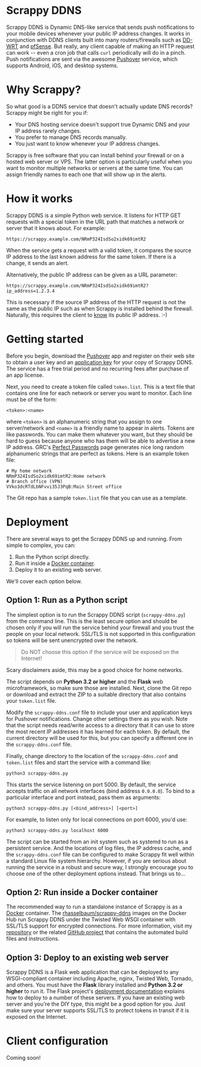 # Scrappy DDNS
Scrappy DDNS is Dynamic DNS-like service that sends push notifications to your mobile devices whenever your public IP address changes. It works in conjunction with DDNS clients built into many routers/firewalls such as [DD-WRT](http://www.dd-wrt.com/site/index) and [pfSense](https://www.pfsense.org/). But really, any client capable of making an HTTP request can work -- even a cron job that calls `curl` periodically will do in a pinch. Push notifications are sent via the awesome [Pushover](https://pushover.net/) service, which supports Android, iOS, and desktop systems.

# Why Scrappy?
So what good is a DDNS service that doesn't actually update DNS records? Scrappy might be right for you if:

* Your DNS hosting service doesn't support true Dynamic DNS and your IP address rarely changes.
* You prefer to manage DNS records manually.
* You just want to know whenever your IP address changes.

Scrappy is free software that you can install behind your firewall or on a hosted web server or VPS. The latter option is particularly useful when you want to monitor multiple networks or servers at the same time. You can assign friendly names to each one that will show up in the alerts.

# How it works
Scrappy DDNS is a simple Python web service. It listens for HTTP GET requests with a special token in the URL path that matches a network or server that it knows about. For example:
```
https://scrappy.example.com/NRmP324IsdSo2xidk69imtR2
```
When the service gets a request with a valid token, it compares the source IP address to the last known address for the same token. If there is a change, it sends an alert.

Alternatively, the public IP address can be given as a URL parameter:
```
https://scrappy.example.com/NRmP324IsdSo2xidk69imtR2?ip_address=1.2.3.4
```
This is necessary if the source IP address of the HTTP request is not the same as the public IP such as when Scrappy is installed behind the firewall. Naturally, this requires the client to [know](http://tecadmin.net/5-commands-to-get-public-ip-using-linux-terminal/) its public IP address. :-)

# Getting started
Before you begin, download the [Pushover](https://pushover.net) app and register on their web site to obtain a user key and an [application key](https://pushover.net/apps/build) for your copy of Scrappy DDNS. The service has a free trial period and no recurring fees after purchase of an app license.

Next, you need to create a token file called `token.list`. This is a text file that contains one line for each network or server you want to monitor. Each line must be of the form:
```
<token>:<name>
```
where `<token>` is an alphanumeric string that you assign to one server/network and `<name>` is a friendly name to appear in alerts. Tokens are like passwords. You can make them whatever you want, but they should be hard to guess because anyone who has them will be able to advertise a new IP address. GRC's [Perfect Passwords](https://www.grc.com/passwords.htm) page generates nice long random alphanumeric strings that are perfect as tokens. Here is an example token file:
```
# My home network
NRmP324IsdSo2xidk69imtR2:Home network
# Branch office (VPN)
VVko3dcRTdLbNFvvi35J3PqB:Main Street office
```
The Git repo has a sample `token.list` file that you can use as a template.

# Deployment
There are several ways to get the Scrappy DDNS up and running. From simple to complex, you can:

1. Run the Python script directly.
2. Run it inside a [Docker container](https://github.com/rhasselbaum/docker-scrappy-ddns).
3. Deploy it to an existing web server.

We'll cover each option below.

## Option 1: Run as a Python script

The simplest option is to run the Scrappy DDNS script (`scrappy-ddns.py`) from the command line. This is the least secure option and should be chosen only if you will run the service behind your firewall and you trust the people on your local network. SSL/TLS is not supported in this configuration so tokens will be sent unencrypted over the network.

> Do NOT choose this option if the service will be exposed on the Internet!

Scary disclaimers aside, this may be a good choice for home networks.

The script depends on **Python 3.2 or higher** and the **Flask** web microframework, so make sure those are installed. Next, clone the Git repo or download and extract the ZIP to a suitable directory that also contains your `token.list` file.

Modify the `scrappy-ddns.conf` file to include your user and application keys for Pushover notifications. Change other settings there as you wish. Note that the script needs read/write access to a directory that it can use to store the most recent IP addresses it has learned for each token. By default, the current directory will be used for this, but you can specify a different one in the `scrappy-ddns.conf` file.

Finally, change directory to the location of the `scrappy-ddns.conf` and `token.list` files and start the service with a command like:
```
python3 scrappy-ddns.py
```
This starts the service listening on port 5000. By default, the service accepts traffic on all network interfaces (bind address `0.0.0.0`). To bind to a particular interface and port instead, pass them as arguments:
```
python3 scrappy-ddns.py [<bind_address>] [<port>]
```
For example, to listen only for local connections on port 6000, you'd use:
```
python3 scrappy-ddns.py localhost 6000
```
The script can be started from an init system such as systemd to run as a persistent service. And the locations of log files, the IP address cache, and the `scrappy-ddns.conf` file can be configured to make Scrappy fit well within a standard Linux file system hierarchy. However, if you are serious about running the service in a robust and secure way, I strongly encourage you to choose one of the other deployment options instead. That brings us to...

## Option 2: Run inside a Docker container

The recommended way to run a standalone instance of Scrappy is as a [Docker](https://www.docker.com) container. The [rhasselbaum/scrappy-ddns](https://registry.hub.docker.com/u/rhasselbaum/scrappy-ddns) images on the Docker Hub run Scrappy DDNS under the Twisted Web WSGI container with SSL/TLS support for encrypted connections. For more information, visit my [repository](https://registry.hub.docker.com/u/rhasselbaum/scrappy-ddns) or the related [GitHub project](https://github.com/rhasselbaum/docker-scrappy-ddns) that contains the automated build files and instructions.

## Option 3: Deploy to an existing web server

Scrappy DDNS is a Flask web application that can be deployed to any WSGI-compliant container including Apache, nginx, Twisted Web, Tornado, and others. You must have the **Flask** library installed and **Python 3.2 or higher** to run it. The Flask project's [deployment documentation](http://flask.pocoo.org/docs/0.10/deploying/) explains how to deploy to a number of these servers. If you have an existing web server and you're the DIY type, this might be a good option for you. Just make sure your server supports SSL/TLS to protect tokens in transit if it is exposed on the Internet.

# Client configuration

Coming soon!